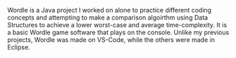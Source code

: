 Wordle is a Java project I worked on alone to practice different coding concepts and attempting to make a comparison algoirthm using Data Structures
to achieve a lower worst-case and average time-complexity. It is a basic Wordle game software that plays on the console. 
Unlike my previous projects, Wordle was made on VS-Code, while the others were made in Eclipse.
